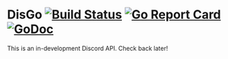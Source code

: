# DisGo [![Build Status](https://travis-ci.org/Ikkerens/DisGo.svg?branch=master)](https://travis-ci.org/Ikkerens/DisGo) [![Go Report Card](https://goreportcard.com/badge/github.com/Ikkerens/DisGo)](https://goreportcard.com/report/github.com/Ikkerens/DisGo) [![GoDoc](https://godoc.org/github.com/Ikkerens/DisGo?status.svg)](https://godoc.org/github.com/Ikkerens/DisGo) 

This is an in-development Discord API. Check back later!